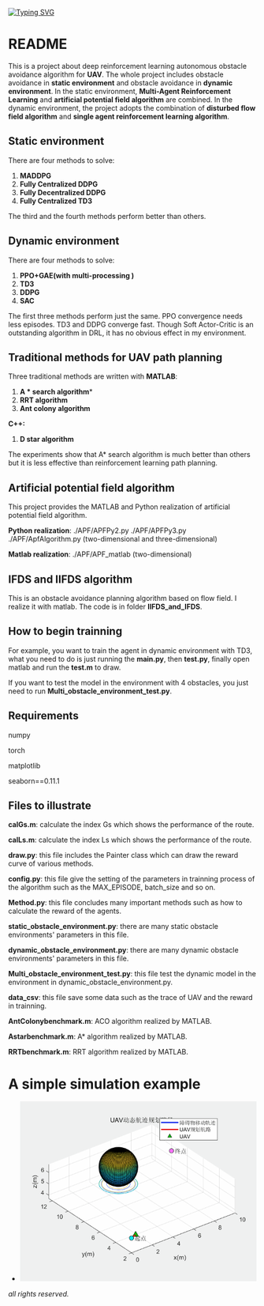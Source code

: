 [![Typing SVG](https://readme-typing-svg.herokuapp.com?font=Ubuntu&size=30&color=4815F7&center=true&lines=DRL+for+UAV+Obstacle+Avoiding)](https://git.io/typing-svg)

# README

This is a project about deep reinforcement learning autonomous obstacle avoidance algorithm for **UAV**. The whole project includes obstacle avoidance in **static environment** and obstacle avoidance in **dynamic environment**. In the static environment, **Multi-Agent Reinforcement Learning** and **artificial potential field algorithm** are combined. In the dynamic environment, the project adopts the combination of **disturbed flow field algorithm** and **single agent reinforcement learning algorithm**.

## Static environment

There are four methods to solve:

1. **MADDPG**
2. **Fully Centralized DDPG**
3. **Fully Decentralized DDPG**
4. **Fully Centralized TD3**

The third and the fourth methods perform better than others.

## Dynamic environment

There are four methods to solve:

1. **PPO+GAE(with multi-processing )**
2. **TD3**
3. **DDPG**
4. **SAC**

The first three methods perform just the same. PPO convergence needs less episodes. TD3 and DDPG converge fast. Though Soft Actor-Critic is an outstanding algorithm in DRL, it has no obvious effect in my environment.

## Traditional methods for  UAV path planning

Three traditional methods are written with **MATLAB**:

1. **A * search algorithm***
2. **RRT algorithm**
3. **Ant colony algorithm**

**C++:**

1. **D star algorithm**

The experiments show that A* search algorithm is much better than others but it is less effective than reinforcement learning path planning.

## Artificial potential field algorithm

This project provides the MATLAB and Python realization of artificial potential field algorithm.

**Python realization**: ./APF/APFPy2.py      ./APF/APFPy3.py    ./APF/ApfAlgorithm.py  (two-dimensional and three-dimensional)

**Matlab realization**: ./APF/APF_matlab (two-dimensional)

## IFDS and IIFDS algorithm

This is an obstacle avoidance planning algorithm based on flow field. I realize it with matlab. The code is in folder **IIFDS_and_IFDS**.

## How to begin trainning

For example, you want to train the agent in dynamic environment with TD3, what you need to do is just running the **main.py**, then **test.py**, finally open matlab and run the **test.m** to draw.

If you want to test the model in the environment with 4 obstacles, you just need to run  **Multi_obstacle_environment_test.py**.

## Requirements

numpy

torch

matplotlib

seaborn==0.11.1

## Files to illustrate

**calGs.m**: calculate the index Gs which shows the performance of the route.

**calLs.m**: calculate the index Ls which shows the performance of the route.

**draw.py**: this file includes the Painter class which can draw the reward curve of various methods.

**config.py**: this file give the setting of the parameters in trainning process of the algorithm such as the MAX_EPISODE, batch_size and so on.

**Method.py**: this file concludes many important methods such as how to calculate the reward of the agents.

**static_obstacle_environment.py**: there are many static obstacle environments' parameters in this file.

**dynamic_obstacle_environment.py**: there are many dynamic obstacle environments' parameters in this file.

**Multi_obstacle_environment_test.py**: this file test the dynamic model in the environment in dynamic_obstacle_environment.py.

**data_csv**: this file save some data such as the trace of UAV and the reward in trainning.

**AntColonybenchmark.m**: ACO algorithm realized by MATLAB.

**Astarbenchmark.m**: A\* algorithm realized by MATLAB.

**RRTbenchmark.m**: RRT algorithm realized by MATLAB.

# A simple simulation example

- ![avatar](/Dynamic_obstacle_avoidance/GIF/compare_aifds.gif)



*all rights reserved.*

